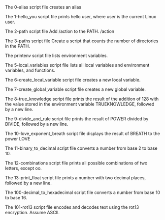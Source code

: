 The 0-alias script file creates an alias

The 1-hello_you script file prints hello user, where user is the current Linux user.

The 2-path script file Add /action to the PATH. /action

The 3-paths script file Create a script that counts the number of directories in the PATH.

The printenv script file lists environment variables.

The 5-local_variables script file lists all local variables and environment variables, and functions.

The 6-create_local_variable script file creates a new local variable.

The 7-create_global_variable script file creates a new global variable.

The 8-true_knowledge script file prints the result of the addition of 128 with the value stored in the environment variable TRUEKNOWLEDGE, followed by a new line.

The 9-divide_and_rule script file prints the result of POWER divided by DIVIDE, followed by a new line.

The 10-love_exponent_breath script file displays the result of BREATH to the power LOVE

The 11-binary_to_decimal script file converts a number from base 2 to base 10.

The 12-combinations script file prints all possible combinations of two letters, except oo.

The 13-print_float script file prints a number with two decimal places, followed by a new line.

The 100-decimal_to_hexadecimal script file  converts a number from base 10 to base 16.

The 101-rot13 script file encodes and decodes text using the rot13 encryption. Assume ASCII.
